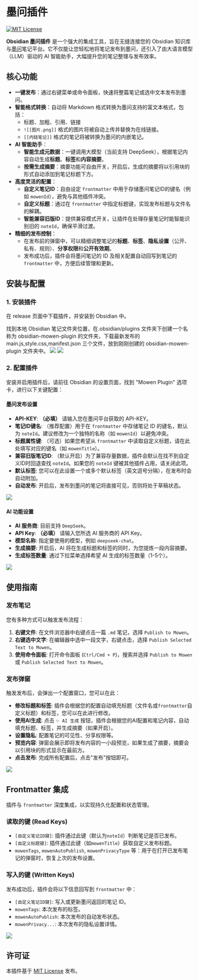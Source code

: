 # 墨问插件

[![MIT License](https://img.shields.io/badge/License-MIT-green.svg)](https://choosealicense.com/licenses/mit/)

**Obsidian 墨问插件** 是一个强大的集成工具，旨在无缝连接您的 Obsidian 知识库与[墨问](https://mowen.app)笔记平台。它不仅能让您轻松地将笔记发布到墨问，还引入了由大语言模型（LLM）驱动的 AI 智能助手，大幅提升您的笔记整理与发布效率。

## 核心功能

- **一键发布**：通过右键菜单或命令面板，快速将整篇笔记或选中文本发布到墨问。
- **智能格式转换**：自动将 Markdown 格式转换为墨问支持的富文本格式，包括：
  - 标题、加粗、引用、链接
  - `![[图片.png]]` 格式的图片将被自动上传并替换为在线链接。
  - `[[内链笔记]]` 格式的笔记将被转换为墨问的内嵌笔记。
- **AI 智能助手**：
  - **智能生成元数据**：一键调用大模型（当前支持 DeepSeek），根据笔记内容自动生成**标题**、**标签**和**内容摘要**。
  - **按需生成摘要**：摘要功能可自由开关，开启后，生成的摘要将以引用块的形式自动添加到笔记标题下方。
- **高度灵活的配置**：
  - **自定义笔记ID**：自由设定 `frontmatter` 中用于存储墨问笔记ID的键名（例如 `mowenId`），避免与其他插件冲突。
  - **自定义标题**：通过在 `frontmatter` 中指定标题键，实现发布标题与文件名的解耦。
  - **智能兼容旧版ID**：提供兼容模式开关，让插件在处理存量笔记时能智能识别旧的 `noteId`，确保平滑过渡。
- **精细的发布控制**：
  - 在发布前的弹窗中，可以精细调整笔记的**标题**、**标签**、**隐私设置**（公开、私有、规则）、**分享权限**和**公开有效期**。
  - 发布成功后，插件会将墨问笔记的 ID 及相关配置自动回写到笔记的 `frontmatter` 中，方便后续管理和更新。

## 安装与配置

### 1. 安装插件
在 release 页面中下载插件，并安装到 Obsidian 中。

找到本地 Obsidian 笔记文件夹位置，在.obsidian/plugins 文件夹下创建一个名称为 obsidian-mowen-plugin 的文件夹，下载最新发布的 main.js,style.css,manifest.json 三个文件，放到刚刚创建的 obsidian-mowen-plugin 文件夹中。
![](1.png)
![](2.png)

### 2. 配置插件
安装并启用插件后，请前往 Obsidian 的设置页面，找到 "Mowen Plugin" 选项卡，进行以下关键配置：

#### 墨问发布设置
- **API-KEY**: **（必填）** 请输入您在墨问平台获取的 API-KEY。
- **笔记ID键名**: （推荐配置）用于在 `frontmatter` 中存储笔记 ID 的键名，默认为 `noteId`。建议修改为一个独特的名称（如 `mowenId`）以避免冲突。
- **标题属性键**: （可选）如果您希望从 `frontmatter` 中读取自定义标题，请在此处填写对应的键名（如 `mowenTitle`）。
- **兼容旧版笔记ID**: （默认开启）为了兼容存量数据，插件会默认在找不到自定义ID时回退查找 `noteId`。如果您的 `noteId` 键被其他插件占用，请关闭此项。
- **默认标签**: 您可以在此设置一个或多个默认标签（英文逗号分隔），在发布时会自动附加。
- **自动发布**: 开启后，发布到墨问的笔记将直接可见，否则将处于草稿状态。

![](3.png)

#### AI 功能设置
- **AI 服务商**: 目前支持 `DeepSeek`。
- **API Key**: **（必填）** 请输入您所选 AI 服务商的 API Key。
- **模型名称**: 指定要使用的模型，例如 `deepseek-chat`。
- **生成摘要**: 开启后，AI 将在生成标题和标签的同时，为您提炼一段内容摘要。
- **生成标签数量**: 通过下拉菜单选择希望 AI 生成的标签数量（1-5个）。

![](4.png)

## 使用指南

### 发布笔记
您有多种方式可以触发发布流程：
1. **右键文件**: 在文件浏览器中右键点击一篇 `.md` 笔记，选择 `Publish to Mowen`。
2. **右键选中文字**: 在编辑器中选中一段文字，右键点击，选择 `Publish Selected Text to Mowen`。
3. **使用命令面板**: 打开命令面板 (`Ctrl/Cmd + P`)，搜索并选择 `Publish to Mowen` 或 `Publish Selected Text to Mowen`。

### 发布弹窗
触发发布后，会弹出一个配置窗口，您可以在此：
- **修改标题和标签**: 插件会根据您的配置自动填充标题（文件名或`frontmatter`自定义标题）和标签，您可以在此进行修改。
- **使用AI生成**: 点击 `✨ AI 生成` 按钮，插件会根据您的AI配置和笔记内容，自动填充标题、标签，并生成摘要（如果开启）。
- **设置隐私**: 配置笔记的可见性、分享权限等。
- **预览内容**: 弹窗会展示即将发布内容的一小段预览，如果生成了摘要，摘要会以引用块的形式显示在最前方。
- **点击发布**: 完成所有配置后，点击"发布"按钮即可。

![](5.png)

## Frontmatter 集成

插件与 `frontmatter` 深度集成，以实现持久化配置和状态管理。

### 读取的键 (Read Keys)
- `[自定义笔记ID键]`: 插件通过此键（默认为`noteId`）判断笔记是否已发布。
- `[自定义标题键]`: 插件通过此键（如`mowenTitle`）获取自定义发布标题。
- `mowenTags`, `mowenAutoPublish`, `mowenPrivacyType` 等：用于在打开已发布笔记的弹窗时，恢复上次的发布设置。

### 写入的键 (Written Keys)
发布成功后，插件会将以下信息回写到 `frontmatter` 中：
- `[自定义笔记ID键]`: 写入或更新墨问返回的笔记 ID。
- `mowenTags`: 本次发布的标签。
- `mowenAutoPublish`: 本次发布的自动发布状态。
- `mowenPrivacy...`: 本次发布的隐私设置详情。

![](6.png)
## 许可证

本插件基于 [MIT License](LICENSE) 发布。